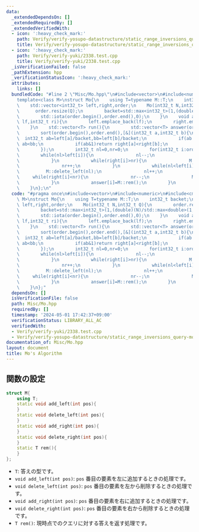 ```yaml
---
data:
  _extendedDependsOn: []
  _extendedRequiredBy: []
  _extendedVerifiedWith:
  - icon: ':heavy_check_mark:'
    path: Verify/verify-yosupo-datastructure/static_range_inversions_query-mo.test.cpp
    title: Verify/verify-yosupo-datastructure/static_range_inversions_query-mo.test.cpp
  - icon: ':heavy_check_mark:'
    path: Verify/verify-yuki/2338.test.cpp
    title: Verify/verify-yuki/2338.test.cpp
  _isVerificationFailed: false
  _pathExtension: hpp
  _verificationStatusIcon: ':heavy_check_mark:'
  attributes:
    links: []
  bundledCode: "#line 2 \"Misc/Mo.hpp\"\n#include<vector>\n#include<numeric>\n#include<cmath>\n\
    template<class M>\nstruct Mo{\n    using T=typename M::T;\n    int32_t backet;\n\
    \    std::vector<int32_t> left,right,order;\n    Mo(int32_t N,int32_t Q){\n  \
    \      order.resize(Q);\n        backet=std::max<int32_t>(1,(double)(N)/std::max<double>(1,std::sqrt(Q*2.0/3)));\n\
    \        std::iota(order.begin(),order.end(),0);\n    }\n    void add_query(int32_t\
    \ lf,int32_t ri){\n        left.emplace_back(lf);\n        right.emplace_back(ri);\n\
    \    }\n    std::vector<T> run(){\n        std::vector<T> answer(order.size());\n\
    \        sort(order.begin(),order.end(),[&](int32_t a,int32_t b){\n          \
    \  int32_t ab=left[a]/backet,bb=left[b]/backet;\n            if(ab!=bb)return\
    \ ab<bb;\n            if(ab&1)return right[a]<right[b];\n            return right[a]>right[b];\n\
    \        });\n        int32_t nl=0,nr=0;\n        for(int32_t i:order){\n    \
    \        while(nl>left[i]){\n                nl--;\n                M::add_left(nl);\n\
    \            }\n            while(right[i]>nr){\n                M::add_right(nr);\n\
    \                nr++;\n            }\n            while(nl<left[i]){\n      \
    \          M::delete_left(nl);\n                nl++;\n            }\n       \
    \     while(right[i]<nr){\n                nr--;\n                M::delete_right(nr);\n\
    \            }\n            answer[i]=M::rem();\n        }\n        return answer;\n\
    \    }\n};\n"
  code: "#pragma once\n#include<vector>\n#include<numeric>\n#include<cmath>\ntemplate<class\
    \ M>\nstruct Mo{\n    using T=typename M::T;\n    int32_t backet;\n    std::vector<int32_t>\
    \ left,right,order;\n    Mo(int32_t N,int32_t Q){\n        order.resize(Q);\n\
    \        backet=std::max<int32_t>(1,(double)(N)/std::max<double>(1,std::sqrt(Q*2.0/3)));\n\
    \        std::iota(order.begin(),order.end(),0);\n    }\n    void add_query(int32_t\
    \ lf,int32_t ri){\n        left.emplace_back(lf);\n        right.emplace_back(ri);\n\
    \    }\n    std::vector<T> run(){\n        std::vector<T> answer(order.size());\n\
    \        sort(order.begin(),order.end(),[&](int32_t a,int32_t b){\n          \
    \  int32_t ab=left[a]/backet,bb=left[b]/backet;\n            if(ab!=bb)return\
    \ ab<bb;\n            if(ab&1)return right[a]<right[b];\n            return right[a]>right[b];\n\
    \        });\n        int32_t nl=0,nr=0;\n        for(int32_t i:order){\n    \
    \        while(nl>left[i]){\n                nl--;\n                M::add_left(nl);\n\
    \            }\n            while(right[i]>nr){\n                M::add_right(nr);\n\
    \                nr++;\n            }\n            while(nl<left[i]){\n      \
    \          M::delete_left(nl);\n                nl++;\n            }\n       \
    \     while(right[i]<nr){\n                nr--;\n                M::delete_right(nr);\n\
    \            }\n            answer[i]=M::rem();\n        }\n        return answer;\n\
    \    }\n};"
  dependsOn: []
  isVerificationFile: false
  path: Misc/Mo.hpp
  requiredBy: []
  timestamp: '2024-05-01 17:42:37+09:00'
  verificationStatus: LIBRARY_ALL_AC
  verifiedWith:
  - Verify/verify-yuki/2338.test.cpp
  - Verify/verify-yosupo-datastructure/static_range_inversions_query-mo.test.cpp
documentation_of: Misc/Mo.hpp
layout: document
title: Mo's Algorithm
---
```


## 関数の設定
```cpp
struct M{
    using T;
    static void add_left(int pos){
    }
    static void delete_left(int pos){
    }
    static void add_right(int pos){
    }
    static void delete_right(int pos){
    }
    static T rem(){
    }
};
```
* `T`: 答えの型です。
* `void add_left(int pos)`: `pos` 番目の要素を左に追加するときの処理です。
* `void delete_left(int pos)`: `pos` 番目の要素を左から削除するときの処理です。
* `void add_right(int pos)`: `pos` 番目の要素を右に追加するときの処理です。
* `void delete_right(int pos)`: `pos` 番目の要素を右から削除するときの処理です。
* `T rem()`: 現時点でのクエリに対する答えを返す処理です。